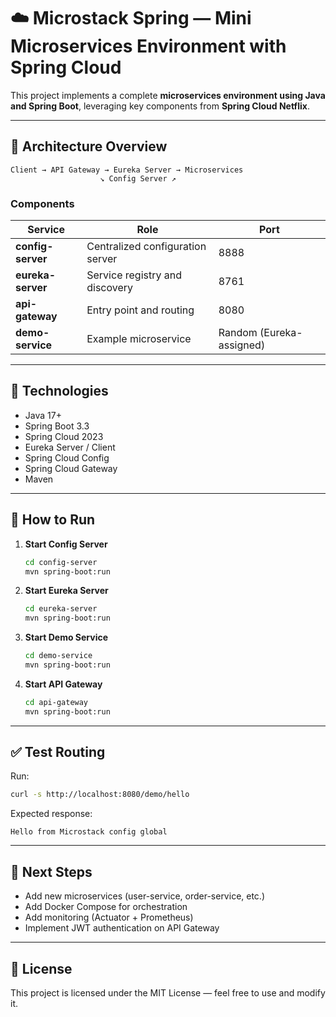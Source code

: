 # ☁️ Microstack Spring — Mini Microservices Environment with Spring Cloud

This project implements a complete **microservices environment using Java and Spring Boot**, leveraging key components from **Spring Cloud Netflix**.

---

## 🧩 Architecture Overview

```
Client → API Gateway → Eureka Server → Microservices
                    ↘ Config Server ↗
```

### Components

| Service | Role | Port |
|----------|------|------|
| **config-server** | Centralized configuration server | 8888 |
| **eureka-server** | Service registry and discovery | 8761 |
| **api-gateway** | Entry point and routing | 8080 |
| **demo-service** | Example microservice | Random (Eureka-assigned) |

---

## 🧰 Technologies

- Java 17+
- Spring Boot 3.3
- Spring Cloud 2023
- Eureka Server / Client
- Spring Cloud Config
- Spring Cloud Gateway
- Maven

---

## 🚀 How to Run

1. **Start Config Server**
   ```bash
   cd config-server
   mvn spring-boot:run
   ```

2. **Start Eureka Server**
   ```bash
   cd eureka-server
   mvn spring-boot:run
   ```

3. **Start Demo Service**
   ```bash
   cd demo-service
   mvn spring-boot:run
   ```

4. **Start API Gateway**
   ```bash
   cd api-gateway
   mvn spring-boot:run
   ```

---

## ✅ Test Routing

Run:
```bash
curl -s http://localhost:8080/demo/hello
```

Expected response:
```
Hello from Microstack config global
```

---

## 🧠 Next Steps

- Add new microservices (user-service, order-service, etc.)
- Add Docker Compose for orchestration
- Add monitoring (Actuator + Prometheus)
- Implement JWT authentication on API Gateway

---

## 📄 License

This project is licensed under the MIT License — feel free to use and modify it.
